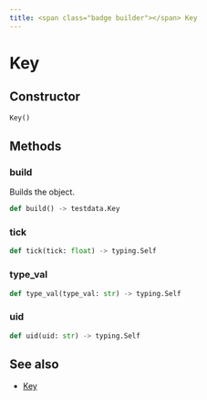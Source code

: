 ```yaml
---
title: <span class="badge builder"></span> Key
---
```

# <span class="badge builder"></span> Key

## Constructor

```python
Key()
```
## Methods

### <span class="badge object-method"></span> build

Builds the object.

```python
def build() -> testdata.Key
```

### <span class="badge object-method"></span> tick

```python
def tick(tick: float) -> typing.Self
```

### <span class="badge object-method"></span> type_val

```python
def type_val(type_val: str) -> typing.Self
```

### <span class="badge object-method"></span> uid

```python
def uid(uid: str) -> typing.Self
```

## See also

 * <span class="badge object-type-class"></span> [Key](./object-Key.md)
